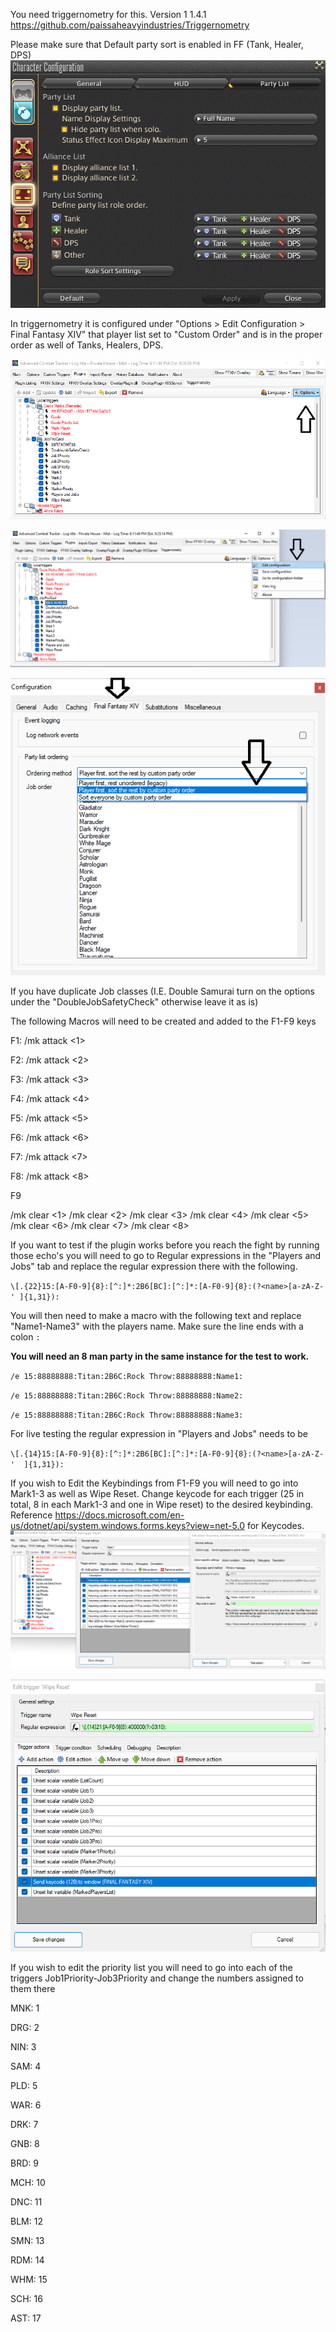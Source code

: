 You need triggernometry for this.  Version 1
1.4.1 https://github.com/paissaheavyindustries/Triggernometry

Please make sure that Default party sort is enabled in FF (Tank, Healer, DPS)
![alt text](https://github.com/KingPendragoon/FFXIVJobPrioGaolAutoMarker/blob/main/InGamePartyOrder.png?raw=true)

In triggernometry it is configured under "Options > Edit Configuration > Final Fantasy XIV" that player list set to "Custom Order" and is in the proper order as well of Tanks, Healers, DPS. 

 ![alt text](https://github.com/KingPendragoon/FFXIVJobPrioGaolAutoMarker/blob/main/PartyListTriggerStep1.png?raw=true)
 
 ![alt text](https://github.com/KingPendragoon/FFXIVJobPrioGaolAutoMarker/blob/main/PartyListTriggerStep2.png?raw=true)
 
 ![alt text](https://github.com/KingPendragoon/FFXIVJobPrioGaolAutoMarker/blob/main/PartyListTriggerStep3.png?raw=true)
 

If you have duplicate Job classes (I.E. Double Samurai turn on the options under the "DoubleJobSafetyCheck" otherwise leave it as is)

The following Macros will need to be created and added to the F1-F9 keys

F1: /mk attack <1>

F2: /mk attack <2>

F3: /mk attack <3>

F4: /mk attack <4>

F5: /mk attack <5>

F6: /mk attack <6>

F7: /mk attack <7>

F8: /mk attack <8>



F9

/mk clear <1>
/mk clear <2>
/mk clear <3>
/mk clear <4>
/mk clear <5>
/mk clear <6>
/mk clear <7>
/mk clear <8>



If you want to test if the plugin works before you reach the fight by running those echo's you will need to go to
Regular expressions in the "Players and Jobs" tab and replace the regular expression there with the following. 

`\[.{22}15:[A-F0-9]{8}:[^:]*:2B6[BC]:[^:]*:[A-F0-9]{8}:(?<name>[a-zA-Z-' ]{1,31}):` 
  
You will then need to make a macro with the following text and replace "Name1-Name3" with the players name.  Make sure the line ends with a colon `:`

**You will need an 8 man party in the same instance for the test to work.**

`/e 15:88888888:Titan:2B6C:Rock Throw:88888888:Name1:`

`/e 15:88888888:Titan:2B6C:Rock Throw:88888888:Name2:`

`/e 15:88888888:Titan:2B6C:Rock Throw:88888888:Name3:`

For live testing the regular expression in "Players and Jobs" needs to be
  
`\[.{14}15:[A-F0-9]{8}:[^:]*:2B6[BC]:[^:]*:[A-F0-9]{8}:(?<name>[a-zA-Z-'  ]{1,31}):`


If you wish to Edit the Keybindings from F1-F9 you will need to go into Mark1-3 as well as Wipe Reset. Change keycode for each trigger (25 in total, 8 in each Mark1-3 and one in Wipe reset) to the desired keybinding. Reference https://docs.microsoft.com/en-us/dotnet/api/system.windows.forms.keys?view=net-5.0 for Keycodes.
![alt text](https://github.com/KingPendragoon/FFXIVJobPrioGaolAutoMarker/blob/main/HowToEditKeybinding.png?raw=true)

![alt text](https://github.com/KingPendragoon/FFXIVJobPrioGaolAutoMarker/blob/main/WipeResetMarker.png?raw=true)

If you wish to edit the priority list you will need to go into each of the triggers 
Job1Priority-Job3Priority and change the numbers assigned to them there
  
MNK: 1

DRG: 2
 
NIN: 3 
 
SAM: 4 
 
PLD: 5 
 
WAR: 6 
 
DRK: 7 
 
GNB: 8  

BRD: 9 
 
MCH: 10 
 
DNC: 11 
 
BLM: 12 
 
SMN: 13 
 
RDM: 14 
 
WHM: 15 
 
SCH: 16 
 
AST: 17
